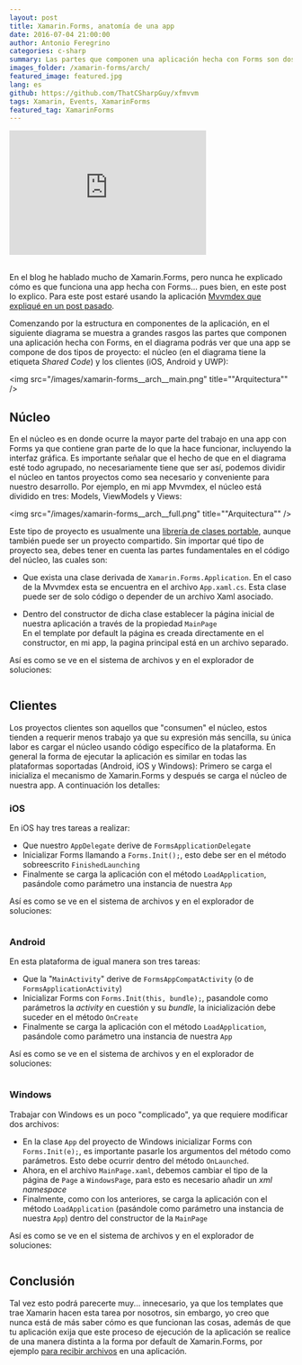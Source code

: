 ```yaml
---
layout: post
title: Xamarin.Forms, anatomía de una app
date: 2016-07-04 21:00:00
author: Antonio Feregrino
categories: c-sharp
summary: Las partes que componen una aplicación hecha con Forms son dos&ellip; el núcleo o shared code y los proyectos clientes móviles que consumen dicho núcleo.
images_folder: /xamarin-forms/arch/
featured_image: featured.jpg
lang: es
github: https://github.com/ThatCSharpGuy/xfmvvm
tags: Xamarin, Events, XamarinForms
featured_tag: XamarinForms
---
```


<div class="video-wrapper">
<iframe src='https://onedrive.live.com/embed?cid=05D7523CBBAF0419&resid=5D7523CBBAF0419%21128893&authkey=AIJIECFXvuJszW0&em=2&wdAr=1.7777777777777777' width='350px' height='221px' frameborder='0'>Esto es un documento de <a target='_blank' href='https://office.com'>Microsoft Office</a> incrustado con tecnología de <a target='_blank' href='https://office.com/webapps'>Office Online</a>.</iframe>
</div>
 
<br />

En el blog he hablado mucho de Xamarin.Forms, pero nunca he explicado cómo es que funciona una app hecha con Forms... pues bien, en este post lo explico. Para este post estaré usando la aplicación <a href="../mvvm-xamarin-forms" target="_blank" rel="nofollow">Mvvmdex que expliqué en un post pasado</a>.  

Comenzando por la estructura en componentes de la aplicación, en el siguiente diagrama se muestra a grandes rasgos las partes que componen una aplicación hecha con Forms, en el diagrama podrás ver que una app se compone de dos tipos de proyecto: el núcleo (en el diagrama tiene la etiqueta *Shared Code*) y los clientes (iOS, Android y UWP):

<img src="/images/xamarin-forms__arch__main.png" title=""Arquitectura"" />

## Núcleo

En el núcleo es en donde ocurre la mayor parte del trabajo en una app con Forms ya que contiene gran parte de lo que la hace funcionar, incluyendo la interfaz gráfica. Es importante señalar que el hecho de que en el diagrama esté todo agrupado, no necesariamente tiene que ser así, podemos dividir el núcleo en tantos proyectos como sea necesario y conveniente para nuestro desarrollo. Por ejemplo, en mi app Mvvmdex, el núcleo está dividido en tres: Models, ViewModels y Views:

<img src="/images/xamarin-forms__arch__full.png" title=""Arquitectura"" />

Este tipo de proyecto es usualmente una <a href="../que-son-portable-class-library" target="_blank" rel="nofollow">librería de clases portable</a>, aunque también puede ser un proyecto compartido. Sin importar qué tipo de proyecto sea, debes tener en cuenta las partes fundamentales en el código del núcleo, las cuales son:  

 - Que exista una clase derivada de `Xamarin.Forms.Application`. En el caso de la Mvvmdex esta se encuentra en el archivo `App.xaml.cs`. Esta clase puede ser de solo código o depender de un archivo Xaml asociado.

 - Dentro del constructor de dicha clase establecer la página inicial de nuestra aplicación a través de la propiedad `MainPage`  
 	En el template por default la página es creada directamente en el constructor, en mi app, la pagina principal está en un archivo separado.  

Así es como se ve en el sistema de archivos y en el explorador de soluciones:

<div class="pure-g">
<div class="pure-u-1 pure-u-md-1-2">
<img src="/images/xamarin-forms__arch__xf-files.jpg" title=""Xamarin.Forms en sistema de archivos"" />
</div>
<div class="pure-u-1 pure-u-md-1-2">
<img src="/images/xamarin-forms__arch__views.png" title=""Xamarin.Forms en el explorador de soluciones"" />
</div>  
</div>

## Clientes  

Los proyectos clientes son aquellos que "consumen" el núcleo, estos tienden a requerir menos trabajo ya que su expresión más sencilla, su única labor es cargar el núcleo usando código específico de la plataforma. En general la forma de ejecutar la aplicación es similar en todas las plataformas soportadas (Android, iOS y Windows): Primero se carga el inicializa el mecanismo de Xamarin.Forms y después se carga el núcleo de nuestra app. A continuación los detalles:  


### iOS  

En iOS hay tres tareas a realizar:  
  
   - Que nuestro `AppDelegate` derive de `FormsApplicationDelegate`  
   - Inicializar Forms llamando a `Forms.Init();`, esto debe ser en el método sobreescrito `FinishedLaunching`
   - Finalmente se carga la aplicación con el método `LoadApplication`, pasándole como parámetro una instancia de nuestra `App`  

Así es como se ve en el sistema de archivos y en el explorador de soluciones:

<div class="pure-g">
<div class="pure-u-1 pure-u-md-1-2">
<img src="/images/xamarin-forms__arch__ios-files.jpg" title=""iOS en sistema de archivos"" />
</div>
<div class="pure-u-1 pure-u-md-1-2">
<img src="/images/xamarin-forms__arch__ios.png" title=""iOS en el explorador de soluciones"" />
</div>  
</div>  
  
### Android  

En esta plataforma de igual manera son tres tareas:  
  
   - Que la "`MainActivity`" derive de `FormsAppCompatActivity` (o de `FormsApplicationActivity`)
   - Inicializar Forms con `Forms.Init(this, bundle);`, pasandole como parámetros la *activity* en cuestión y su *bundle*, la inicialización debe suceder en el método `OnCreate`
   - Finalmente se carga la aplicación con el método `LoadApplication`, pasándole como parámetro una instancia de nuestra `App`  

Así es como se ve en el sistema de archivos y en el explorador de soluciones:

<div class="pure-g">
<div class="pure-u-1 pure-u-md-1-2">
<img src="/images/xamarin-forms__arch__android-files.jpg" title=""Android en sistema de archivos"" />
</div>
<div class="pure-u-1 pure-u-md-1-2">
<img src="/images/xamarin-forms__arch__droid.png" title=""Android en el explorador de soluciones"" />
</div>  
</div>  
  
### Windows  

Trabajar con Windows es un poco "complicado", ya que requiere modificar dos archivos:  
  
   - En la clase `App` del proyecto de Windows inicializar Forms con `Forms.Init(e);`, es importante pasarle los argumentos del método como parámetros. Esto debe ocurrir dentro del método `OnLaunched`.
   - Ahora, en el archivo `MainPage.xaml`, debemos cambiar el tipo de la página de `Page` a `WindowsPage`, para esto es necesario añadir un *xml namespace*   
   - Finalmente, como con los anteriores, se carga la aplicación con el método `LoadApplication` (pasándole como parámetro una instancia de nuestra `App`) dentro del constructor de la `MainPage`  

Así es como se ve en el sistema de archivos y en el explorador de soluciones:

<div class="pure-g">
<div class="pure-u-1 pure-u-md-1-2">
<img src="/images/xamarin-forms__arch__uwp-files.jpg" title=""Windows en sistema de archivos"" />
</div>
<div class="pure-u-1 pure-u-md-1-2">
<img src="/images/xamarin-forms__arch__uwp.jpg" title=""Windows en el explorador de soluciones"" />
</div>  
</div>  
   
## Conclusión  

Tal vez esto podrá parecerte muy... innecesario, ya que los templates que trae Xamarin hacen esta tarea por nosotros, sin embargo, yo creo que nunca está de más saber cómo es que funcionan las cosas, además de que tu aplicación exija que este proceso de ejecución de la aplicación se realice de una manera distinta a la forma por default de Xamarin.Forms, por ejemplo <a href="../opening-files-xamarin-forms">para recibir archivos</a> en una aplicación. 

